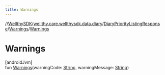 ```yaml
---
title: Warnings
---
```

//[WellthySDK](../../../../index.html)/[wellthy.care.wellthysdk.data.diary](../../index.html)/[DiaryPriorityListingResponse](../index.html)/[Warnings](index.html)/[Warnings](-warnings.html)



# Warnings



[androidJvm]\
fun [Warnings](-warnings.html)(warningCode: [String](https://kotlinlang.org/api/latest/jvm/stdlib/kotlin/-string/index.html), warningMessage: [String](https://kotlinlang.org/api/latest/jvm/stdlib/kotlin/-string/index.html))




